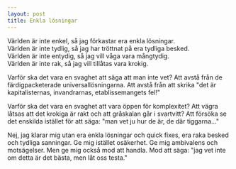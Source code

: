 ```yaml
---
layout: post
title: Enkla lösningar
---
```


Världen är inte enkel, så jag förkastar era enkla lösningar.  
Världen är inte tydlig, så jag har tröttnat på era tydliga besked.  
Världen är inte entydig, så jag vill våga vara mångtydig.  
Världen är inte rak, så jag vill tillåtas vara krokig.  

Varför ska det vara en svaghet att säga att man inte vet? Att
avstå från de färdigpacketerade universallösningarna. Att avstå
från att skrika "det är kapitalisternas, invandrarnas,
etablissemangets fel!" 

Varför ska det vara en svaghet att vara öppen för komplexitet?
Att vägra låtsas att det krokiga är rakt och att gråskalan går i
svartvitt? Att försöka se det enskilda istället för att säga: "man
vet ju hur de är, de där tiggarna..."

Nej, jag klarar mig utan era enkla lösningar och quick fixes, era
raka besked och tydliga sanningar. Ge mig istället osäkerhet. Ge
mig ambivalens och motsägelser. Men ge mig också mod att handla.
Mod att säga: "jag vet inte om detta är det bästa, men låt oss
testa."
